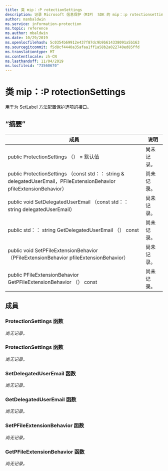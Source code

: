 ```yaml
---
title: 类 mip：:P rotectionSettings
description: 记录 Microsoft 信息保护（MIP） SDK 的 mip：:p rotectionsettings 类。
author: msmbaldwin
ms.service: information-protection
ms.topic: reference
ms.author: mbaldwin
ms.date: 10/29/2019
ms.openlocfilehash: 5c0354b69912e437f87dc9b9b614338091a5b163
ms.sourcegitcommit: f5d8cf4440a35afaa1ff1a58b2a022740ed85ffd
ms.translationtype: MT
ms.contentlocale: zh-CN
ms.lasthandoff: 11/04/2019
ms.locfileid: "73560670"
---
```

# <a name="class-mipprotectionsettings"></a>类 mip：:P rotectionSettings 
用于为 SetLabel 方法配置保护选项的接口。
  
## <a name="summary"></a>“摘要”
 成員                        | 说明                                
--------------------------------|---------------------------------------------
public ProtectionSettings （） = 默认值  | 尚未记录。
public ProtectionSettings （const std：： string & delegatedUserEmail，PFileExtensionBehavior pfileExtensionBehavior）  | 尚未记录。
public void SetDelegatedUserEmail （const std：： string delegatedUserEmail）  | 尚未记录。
public std：： string GetDelegatedUserEmail （） const  | 尚未记录。
public void SetPFileExtensionBehavior （PFileExtensionBehavior pfileExtensionBehavior）  | 尚未记录。
public PFileExtensionBehavior GetPFileExtensionBehavior （） const  | 尚未记录。
  
## <a name="members"></a>成員
  
### <a name="protectionsettings-function"></a>ProtectionSettings 函数
_尚无记录。_

  
### <a name="protectionsettings-function"></a>ProtectionSettings 函数
_尚无记录。_

  
### <a name="setdelegateduseremail-function"></a>SetDelegatedUserEmail 函数
_尚无记录。_

  
### <a name="getdelegateduseremail-function"></a>GetDelegatedUserEmail 函数
_尚无记录。_

  
### <a name="setpfileextensionbehavior-function"></a>SetPFileExtensionBehavior 函数
_尚无记录。_

  
### <a name="getpfileextensionbehavior-function"></a>GetPFileExtensionBehavior 函数
_尚无记录。_
